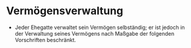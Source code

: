 # Vermögensverwaltung

- Jeder Ehegatte verwaltet sein Vermögen selbständig; er ist jedoch in der Verwaltung seines Vermögens nach Maßgabe der folgenden Vorschriften beschränkt.

